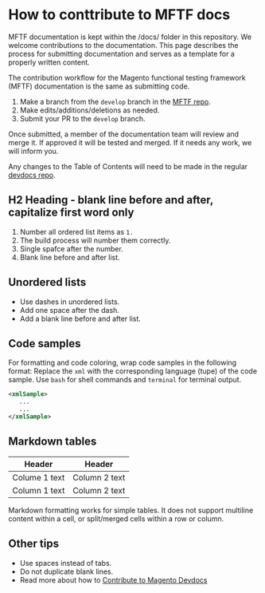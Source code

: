 # How to conttribute to MFTF docs

MFTF documentation is kept within the /docs/ folder in this repository.
We welcome contributions to the documentation.
This page describes the process for submitting documentation and serves as a template for a properly written content.

The contribution workflow for the Magento functional testing framework (MFTF) documentation is the same as submitting code.

1. Make a branch from the `develop` branch in the [MFTF repo][].
1. Make edits/additions/deletions as needed.
1. Submit your PR to the `develop` branch.

Once submitted, a member of the documentation team will review and merge it.
If approved it will be tested and merged.
If it needs any work, we will inform you.

Any changes to the Table of Contents will need to be made in the regular [devdocs repo][].

## H2 Heading - blank line before and after, capitalize first word only

1. Number all ordered list items as `1.`
1. The build process will number them correctly.
1. Single spafce after the number.
1. Blank line before and after list.

## Unordered lists

- Use dashes in unordered lists.
- Add one space after the dash.
- Add a blank line before and after list.

## Code samples

For formatting and code coloring, wrap code samples in the following format:
Replace the `xml` with the corresponding language (tupe) of the code sample. Use `bash` for shell commands and `terminal` for terminal output.

```xml
<xmlSample>
   ...
   ...
</xmlSample>
```

## Markdown tables

| Header      | Header |
| ----------- | ----------- |
| Colume 1 text | Column 2 text|
| Column 1 text | Column 2 text|

Markdown formatting works for simple tables. It does not support multiline content within a cell, or split/merged cells within a row or column.

## Other tips

- Use spaces instead of tabs.
- Do not duplicate blank lines.
- Read more about how to [Contribute to Magento Devdocs][]

<!-- For readability, we abstract the link URLS to the bottom of the page. The extra set of square brackets denotes it is a link, rather than plain brackets. >

<!-- Link Definitions -->
[devdocs repo]: https://github.com/magento/devdocs
[MFTF repo]: https://github.com/magento/magento2-functional-testing-framework
[Contribute to Magento Devdocs]: https://github.com/magento/devdocs/blob/master/.github/CONTRIBUTING.md
